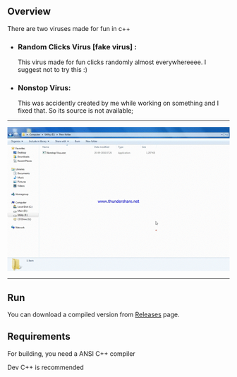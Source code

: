 ## Overview
There are two viruses made for fun in c++

- ### Random Clicks Virus [fake virus] : 
  This virus made for fun clicks randomly almost everywhereeee. 
  I suggest not to try this :)

- ### Nonstop Virus: 
  This was accidently created by me while working on something and I fixed that. So its source is not available;
  
----------------------------------------------------------------------------------

![nonstop-virus-gif](/nonstop-virus.gif)

----------------------------------------------------------------------------------

## Run

You can download a compiled version from [Releases](/../../releases) page.


## Requirements

For building, you need a ANSI C++ compiler

Dev C++ is recommended
